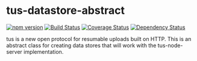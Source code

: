 # tus-datastore-abstract
[![npm version](https://badge.fury.io/js/tus-datastore-abstract.svg)](https://badge.fury.io/js/tus-datastore-abstract)
[![Build Status](https://travis-ci.org/bhstahl/tus-datastore-abstract.svg?branch=master)](https://travis-ci.org/bhstahl/tus-datastore-abstract)
[![Coverage Status](https://coveralls.io/repos/bhstahl/tus-datastore-abstract/badge.svg?branch=master&service=github)](https://coveralls.io/github/bhstahl/tus-datastore-abstract?branch=master)
[![Dependency Status](https://david-dm.org/bhstahl/tus-datastore-abstract.svg)](https://david-dm.org/bhstahl/tus-datastore-abstract#info=dependencies)

tus is a new open protocol for resumable uploads built on HTTP. This is an abstract class for creating data stores that will work with the tus-node-server implementation.
